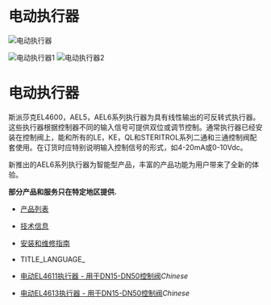 

# 电动执行器

![电动执行器](/d/file/p/eb4167197eee45b38d43bda1ae6e561c.jpg)

![电动执行器1](/d/file/p/eb4167197eee45b38d43bda1ae6e561c.jpg) ![电动执行器2](/d/file/p/bf0b775c77d3ec88ad5cc42a7e599651.jpg)

# 电动执行器

斯派莎克EL4600，AEL5，AEL6系列执行器为具有线性输出的可反转式执行器。这些执行器根据控制器不同的输入信号可提供双位或调节控制。通常执行器已经安装在控制阀上，能和所有的LE，KE，QL和STERITROL系列二通和三通控制阀配套使用。在订货时应特别说明输入控制信号的形式，如4-20mA或0-10Vdc。

新推出的AEL6系列执行器为智能型产品，丰富的产品功能为用户带来了全新的体验。

**部分产品和服务只在特定地区提供.**

-   [产品列表](javascript:navactive(1);)
-   [技术信息](javascript:navactive(2);)
-   [安装和维修指南](javascript:navactive(3);)

-   TITLE_LANGUAGE_
-   [电动EL4611执行器 - 用于DN15-DN50控制阀](/electric-actuators/EL4611.html "电动EL4611执行器 - 用于DN15-DN50控制阀")_Chinese_
-   [电动EL4613执行器 - 用于DN15-DN50控制阀](/electric-actuators/EL4613.html "电动EL4613执行器 - 用于DN15-DN50控制阀")_Chinese_
